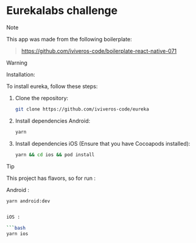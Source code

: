 # Eurekalabs challenge

> [!NOTE]
> This app was made from the following boilerplate:

> https://github.com/iviveros-code/boilerplate-react-native-071

> [!WARNING]
> Installation:

To install eureka, follow these steps:

1. Clone the repository:
   ```bash
   git clone https://github.com/iviveros-code/eureka

2. Install dependencies Android:
   ```bash
   yarn 
3. Install dependencies iOS (Ensure that you have Cocoapods installed):
   ```bash
   yarn && cd ios && pod install   


> [!TIP]
> This project has flavors,  so for run :

Android : 

```bash
yarn android:dev


iOS : 

```bash
yarn ios



